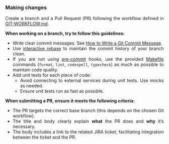 [How to Write a Git Commit Message]: https://cbea.ms/git-commit/
[interactive rebase]: https://git-scm.com/book/en/v2/Git-Tools-Rewriting-History
[pre-commit]: https://pre-commit.com

[GIT-WORKFLOW.md]: GIT-WORKFLOW.md
[Makefile]: Makefile

<div align="justify">

### Making changes

Create a branch and a Pull Request (PR) following the workflow defined in [GIT-WORKFLOW.md].

**When working on a branch, try to follow this guidelines:**
- Write clear commit messages. See [How to Write a Git Commit Message].
- Use [interactive rebase] to maintain the commit history of your branch clean.
- If you are not using [pre-commit] hooks,
  use the provided [Makefile] commands (`format`, `lint`, `codespell`, `typecheck`)
  as much as possible to maintain code quality. 
- Add unit tests for each piece of code:
  * Avoid connecting to external services during unit tests. Use mocks as needed.
  * Ensure unit tests run as fast as possible.

**When submitting a PR, ensure it meets the following criteria:**
- The PR targets the correct base branch (this depends on the chosen Git workflow).
- The title and body clearly explain **what** the PR does and **why** it’s necessary.
- The body includes a link to the related JIRA ticket,
  facilitating integration between the ticket and the PR.